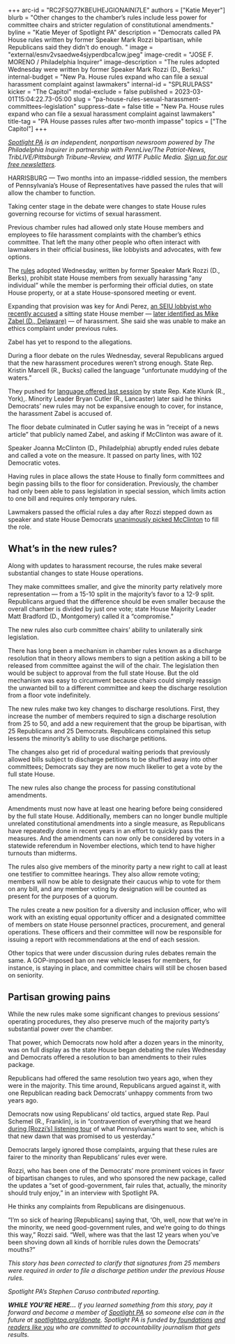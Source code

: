 +++
arc-id = "RC2FSQ77KBEUHEJGIONAINI7LE"
authors = ["Katie Meyer"]
blurb = "Other changes to the chamber’s rules include less power for committee chairs and stricter regulation of constitutional amendments."
byline = "Katie Meyer of Spotlight PA"
description = "Democrats called PA House rules written by former Speaker Mark Rozzi bipartisan, while Republicans said they didn't do enough. "
image = "external/esnv2vsaedwe4sjyperdbca1cw.jpeg"
image-credit = "JOSE F. MORENO / Philadelphia Inquirer"
image-description = "The rules adopted Wednesday were written by former Speaker Mark Rozzi (D., Berks)."
internal-budget = "New Pa. House rules expand who can file a sexual harassment complaint against lawmakers"
internal-id = "SPLRULPASS"
kicker = "The Capitol"
modal-exclude = false
published = 2023-03-01T15:04:22.73-05:00
slug = "pa-house-rules-sexual-harassment-committees-legislation"
suppress-date = false
title = "New Pa. House rules expand who can file a sexual harassment complaint against lawmakers"
title-tag = "PA House passes rules after two-month impasse"
topics = ["The Capitol"]
+++

<a href="https://www.spotlightpa.org/"><i>Spotlight PA</i></a><i> is an independent, nonpartisan newsroom powered by The Philadelphia Inquirer in partnership with PennLive/The Patriot-News, TribLIVE/Pittsburgh Tribune-Review, and WITF Public Media. </i><a href="https://www.spotlightpa.org/newsletters"><i>Sign up for our free newsletters</i></a><i>.</i>

HARRISBURG — Two months into an impasse-riddled session, the members of Pennsylvania’s House of Representatives have passed the rules that will allow the chamber to function.

Taking center stage in the debate were changes to state House rules governing recourse for victims of sexual harassment.

Previous chamber rules had allowed only state House members and employees to file harassment complaints with the chamber’s ethics committee. That left the many other people who often interact with lawmakers in their official business, like lobbyists and advocates, with few options.

<script src="https://www.spotlightpa.org/embed.js" async></script><div data-spl-embed-version="1" data-spl-src="https://www.spotlightpa.org/embeds/newsletter/"></div>


The <a href="https://www.legis.state.pa.us/cfdocs/legis/PN/Public/btCheck.cfm?txtType=PDF&sessYr=2023&sessInd=0&billBody=H&billTyp=R&billNbr=0001&pn=0002">rules</a> adopted Wednesday, written by former Speaker Mark Rozzi (D., Berks), prohibit state House members from sexually harassing “any individual” while the member is performing their official duties, on state House property, or at a state House-sponsored meeting or event.

Expanding that provision was key for Andi Perez, <a href="https://www.spotlightpa.org/news/2023/01/pa-house-lawmaker-harassment-allegation-misconduct-rules/">an SEIU lobbyist who recently accused</a> a sitting state House member — <a href="https://www.spotlightpa.org/news/2023/03/pa-house-mike-zabel-alleged-sexual-harassment-lobbyist/" target="_blank">later identified as Mike Zabel (D., Delaware)</a> — of harassment. She said she was unable to make an ethics complaint under previous rules.

Zabel has yet to respond to the allegations.

During a floor debate on the rules Wednesday, several Republicans argued that the new harassment procedures weren’t strong enough. State Rep. Kristin Marcell (R., Bucks) called the language “unfortunate muddying of the waters.”

They pushed for <a href="https://web.archive.org/20220630031623/https://www.legis.state.pa.us/cfdocs/legis/PN/Public/btCheck.cfm?txtType=HTM&sessYr=2021&sessInd=0&billBody=H&billTyp=R&billNbr=0192&pn=2937">language offered last session</a> by state Rep. Kate Klunk (R., York),. Minority Leader Bryan Cutler (R., Lancaster) later said he thinks Democrats’ new rules may not be expansive enough to cover, for instance, the harassment Zabel is accused of.

The floor debate culminated in Cutler saying he was in “receipt of a news article” that publicly named Zabel, and asking if McClinton was aware of it.

Speaker Joanna McClinton (D., Philadelphia) abruptly ended rules debate and called a vote on the measure. It passed on party lines, with 102 Democratic votes.

Having rules in place allows the state House to finally form committees and begin passing bills to the floor for consideration. Previously, the chamber had only been able to pass legislation in special session, which limits action to one bill and requires only temporary rules.

Lawmakers passed the official rules a day after Rozzi stepped down as speaker and state House Democrats <a href="https://www.spotlightpa.org/news/2023/02/pa-house-speaker-mark-rozzi-resigns/">unanimously picked McClinton</a> to fill the role.

## What’s in the new rules?

Along with updates to harassment recourse, the rules make several substantial changes to state House operations.

They make committees smaller, and give the minority party relatively more representation — from a 15-10 split in the majority’s favor to a 12-9 split. Republicans argued that the difference should be even smaller because the overall chamber is divided by just one vote; state House Majority Leader Matt Bradford (D., Montgomery) called it a “compromise.”

The new rules also curb committee chairs’ ability to unilaterally sink legislation.

There has long been a mechanism in chamber rules known as a discharge resolution that in theory allows members to sign a petition asking a bill to be released from committee against the will of the chair. The legislation then would be subject to approval from the full state House. But the old mechanism was easy to circumvent because chairs could simply reassign the unwanted bill to a different committee and keep the discharge resolution from a floor vote indefinitely.

The new rules make two key changes to discharge resolutions. First, they increase the number of members required to sign a discharge resolution from 25 to 50, and add a new requirement that the group be bipartisan, with 25 Republicans and 25 Democrats. Republicans complained this setup lessens the minority’s ability to use discharge petitions.

The changes also get rid of procedural waiting periods that previously allowed bills subject to discharge petitions to be shuffled away into other committees; Democrats say they are now much likelier to get a vote by the full state House.

The new rules also change the process for passing constitutional amendments.

Amendments must now have at least one hearing before being considered by the full state House. Additionally, members can no longer bundle multiple unrelated constitutional amendments into a single measure, as Republicans have repeatedly done in recent years in an effort to quickly pass the measures. And the amendments can now only be considered by voters in a statewide referendum in November elections, which tend to have higher turnouts than midterms.

The rules also give members of the minority party a new right to call at least one testifier to committee hearings. They also allow remote voting; members will now be able to designate their caucus whip to vote for them on any bill, and any member voting by designation will be counted as present for the purposes of a quorum.

The rules create a new position for a diversity and inclusion officer, who will work with an existing equal opportunity officer and a designated committee of members on state House personnel practices, procurement, and general operations. These officers and their committee will now be responsible for issuing a report with recommendations at the end of each session.

Other topics that were under discussion during rules debates remain the same. A GOP-imposed ban on new vehicle leases for members, for instance, is staying in place, and committee chairs will still be chosen based on seniority.

## Partisan growing pains

While the new rules make some significant changes to previous sessions’ operating procedures, they also preserve much of the majority party’s substantial power over the chamber.

That power, which Democrats now hold after a dozen years in the minority, was on full display as the state House began debating the rules Wednesday and Democrats offered a resolution to ban amendments to their rules package.

Republicans had offered the same resolution two years ago, when they were in the majority. This time around, Republicans argued against it, with one Republican reading back Democrats’ unhappy comments from two years ago.

Democrats now using Republicans’ old tactics, argued state Rep. Paul Schemel (R., Franklin), is in “contravention of everything that we heard <a href="https://www.spotlightpa.org/news/2023/02/pa-house-deadlock-speaker-mark-rozzi-listening-tour/">during [Rozzi’s] listening tour</a> of what Pennsylvanians want to see, which is that new dawn that was promised to us yesterday.”

<script src="https://www.spotlightpa.org/embed.js" async></script><div data-spl-embed-version="1" data-spl-src="https://www.spotlightpa.org/embeds/donate/"></div>


Democrats largely ignored those complaints, arguing that these rules are fairer to the minority than Republicans’ rules ever were.

Rozzi, who has been one of the Democrats’ more prominent voices in favor of bipartisan changes to rules, and who sponsored the new package, called the updates a “set of good-government, fair rules that, actually, the minority should truly enjoy,” in an interview with Spotlight PA.

He thinks any complaints from Republicans are disingenuous.

“I’m so sick of hearing [Republicans] saying that, ‘Oh, well, now that we’re in the minority, we need good-government rules, and we’re going to do things this way,” Rozzi said. “Well, where was that the last 12 years when you’ve been shoving down all kinds of horrible rules down the Democrats’ mouths?”

<i>This story has been corrected to clarify that signatures from 25 members were required in order to file a discharge petition under the previous House rules. </i>

<i>Spotlight PA’s Stephen Caruso contributed reporting.</i>

<i><b>WHILE YOU’RE HERE...</b></i><i> If you learned something from this story, pay it forward and become a member of </i><a href="https://www.spotlightpa.org/"><i>Spotlight PA</i></a><i> so someone else can in the future at </i><a href="https://www.spotlightpa.org/donate"><i>spotlightpa.org/donate</i></a><i>. Spotlight PA is funded by</i><a href="https://www.spotlightpa.org/support"><i> foundations</i></a><i> </i><a href="https://www.spotlightpa.org/support"><i>and readers like you</i></a><i> who are committed to accountability journalism that gets results.</i>
